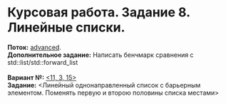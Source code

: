 # Курсовая работа. Задание 8. Линейные списки.
**Поток:** <ins>advanced</ins>.</br>**Дополнительное задание:** Написать бенчмарк сравнения с std::list/std::forward_list</br></br>**Вариант №:** <ins><11, 3, 15></ins></br>**Задание:** <Линейный однонаправленный список с барьерным элементом. Поменять первую и второю половины списка местами>